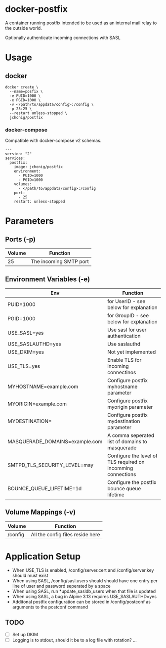# docker-postfix
A container running postfix intended to be used as an internal mail
relay to the outside world.

Optionally authenticate incoming connections with SASL

# Usage

## docker

```
docker create \
  --name=posfix \
  -e PUID=1000 \
  -e PGID=1000 \
  -v </path/to/appdata/config>:/config \
  -p 25:25 \
  --restart unless-stopped \
  jchonig/postfix
```

### docker-compose

Compatible with docker-compose v2 schemas.

```
---
version: "2"
services:
  postfix:
    image: jchonig/postfix
    environment:
      - PUID=1000
      - PGID=1000
    volumes:
      - </path/to/appdata/config>:/config
    port:
      - 25
    restart: unless-stopped
```

# Parameters

## Ports (-p)

| Volume | Function               |
| ------ | --------               |
| 25     | The incoming SMTP port |

## Environment Variables (-e)

| Env                            | Function                                                     |
| ---                            | --------                                                     |
| PUID=1000                      | for UserID - see below for explanation                       |
| PGID=1000                      | for GroupID - see below for explanation                      |
| USE_SASL=yes                   | Use sasl for user authentication                             |
| USE_SASLAUTHD=yes              | Use saslauthd                                                |
| USE_DKIM=yes                   | Not yet implemented                                          |
| USE_TLS=yes                    | Enable TLS for incoming connectinos                          |
| MYHOSTNAME=example.com         | Configure postfix myhostname parameter                       |
| MYORIGIN=example.com           | Configure postfix myorigin parameter                         |
| MYDESTINATION=                 | Configure postfix mydestination parameter                    |
| MASQUERADE_DOMAINS=example.com | A comma seperated list of domains to masquerade              |
| SMTPD_TLS_SECURITY_LEVEL=may   | Configure the level of TLS required on incomming connections |
| BOUNCE_QUEUE_LIFETIME=1d       | Configure the postfix bounce queue lifetime                  |

## Volume Mappings (-v)

| Volume  | Function                         |
| ------  | --------                         |
| /config | All the config files reside here |

# Application Setup

+ When USE_TLS is enabled, /config/server.cert and /config/server.key should must exist
+ When using SASL, /config/sasl.users should should have one entry 	per line of user and password seperated by a space
+ When using SASL, run *update_sasldb_users when that file is updated
+ When using SASL, a bug in Alpine 3.13 requires USE_SASLAUTHD=yes
+ Additonal postfix configuration can be stored in /config/postconf as arguments to the postconf command

## TODO

+ [ ] Set up DKIM
+ [ ] Logging is to stdout, should it be to a log file with rotation?
...
